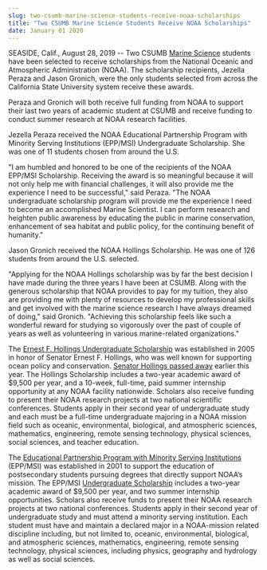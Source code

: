 ```yaml
---
slug: two-csumb-marine-science-students-receive-noaa-scholarships
title: "Two CSUMB Marine Science Students Receive NOAA Scholarships"
date: January 01 2020
---
```


  
<p>
  SEASIDE, Calif., August 28, 2019 -- Two CSUMB
  <a href="https://csumb.edu/marinescience">Marine Science</a> students have
  been selected to receive scholarships from the National Oceanic and
  Atmospheric Administration (NOAA). The scholarship recipients, Jezella Peraza
  and Jason Gronich, were the only students selected from across the California
  State University system receive these awards.
</p>
<p>
  Peraza and Gronich will both receive full funding from NOAA to support their
  last two years of academic student at CSUMB and receive funding to conduct
  summer research at NOAA research facilities.
</p>
<p>
  Jezella Peraza received the NOAA Educational Partnership Program with Minority
  Serving Institutions (EPP/MSI) Undergraduate Scholarship. She was one of 11
  students chosen from around the U.S.
</p>
<p>
  "I am humbled and honored to be one of the recipients of the NOAA EPP/MSI
  Scholarship. Receiving the award is so meaningful because it will not only
  help me with financial challenges, it will also provide me the experience I
  need to be successful," said Peraza. "The NOAA undergraduate scholarship
  program will provide me the experience I need to become an accomplished Marine
  Scientist. I can perform research and heighten public awareness by educating
  the public in marine conservation, enhancement of sea habitat and public
  policy, for the continuing benefit of humanity."
</p>
<p>
  Jason Gronich received the NOAA Hollings Scholarship. He was one of 126
  students from around the U.S. selected.
</p>
<p>
  "Applying for the NOAA Hollings scholarship was by far the best decision I
  have made during the three years I have been at CSUMB. Along with the generous
  scholarship that NOAA provides to pay for my tuition, they also are providing
  me with plenty of resources to develop my professional skills and get involved
  with the marine science research I have always dreamed of doing," said
  Gronich. "Achieving this scholarship feels like such a wonderful reward for
  studying so vigorously over the past of couple of years as well as
  volunteering in various marine-related organizations."
</p>
<p>
  The
  <a href="https://www.noaa.gov/office-education/hollings-scholarship"
    >Ernest F. Hollings Undergraduate Scholarship</a
  >
  was established in 2005 in honor of Senator Ernest F. Hollings, who was well
  known for supporting ocean policy and conservation.
  <a
    href="https://www.noaa.gov/organization/office-of-education/stories/noaa-student-scholarship-honors-life-and-legacy-of-ernest"
    >Senator Hollings passed away</a
  >
  earlier this year. The Hollings Scholarship includes a two-year academic award
  of $9,500 per year, and a 10-week, full-time, paid summer internship
  opportunity at any NOAA facility nationwide. Scholars also receive funding to
  present their NOAA research projects at two national scientific conferences.
  Students apply in their second year of undergraduate study and each must be a
  full-time undergraduate majoring in a NOAA mission field such as oceanic,
  environmental, biological, and atmospheric sciences, mathematics, engineering,
  remote sensing technology, physical sciences, social sciences, and teacher
  education.
</p>
<p>
  The
  <a href="https://www.noaa.gov/office-education/epp-msi"
    >Educational Partnership Program with Minority Serving Institutions</a
  >
  (EPP/MSI) was established in 2001 to support the education of postsecondary
  students pursuing degrees that directly support NOAA’s mission. The EPP/MSI
  <a
    href="https://www.noaa.gov/office-education/epp-msi/undergraduate-scholarship"
    >Undergraduate Scholarship</a
  >
  includes a two-year academic award of $9,500 per year, and two summer
  internship opportunities. Scholars also receive funds to present their NOAA
  research projects at two national conferences. Students apply in their second
  year of undergraduate study and must attend a minority serving institution.
  Each student must have and maintain a declared major in a NOAA-mission related
  discipline including, but not limited to, oceanic, environmental, biological,
  and atmospheric sciences, mathematics, engineering, remote sensing technology,
  physical sciences, including physics, geography and hydrology as well as
  social sciences.
</p>
 
